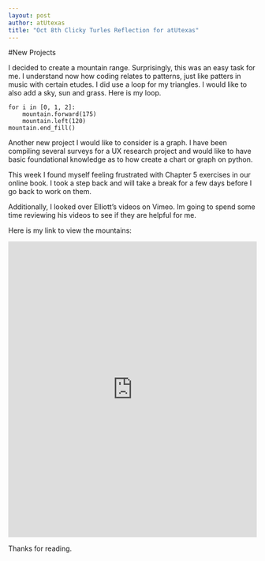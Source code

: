 ```yaml
---
layout: post
author: atUtexas
title: "Oct 8th Clicky Turles Reflection for atUtexas"
---
```


#New Projects


 I decided to create a mountain range. Surprisingly, this was an easy task for me. I understand now how coding relates to patterns, just like patters in music with certain etudes. I did use a loop for my triangles. I would like to also add a sky, sun and grass.  Here is my loop.
 ```
 for i in [0, 1, 2]:               
     mountain.forward(175)
     mountain.left(120)
 mountain.end_fill()

 ```



 Another new project I would like to consider is a graph. I have been compiling several surveys for a UX research project and would like to have basic foundational knowledge as to how create a chart or graph on python.

 This week I found myself feeling frustrated with Chapter 5 exercises in our online book. I took a step back and will take a break for a few days before I go back to work on them.

 Additionally, I looked over Elliott’s videos on Vimeo. Im going to spend some time reviewing his videos to see if they are helpful for me.

 Here is my link to view the mountains:
 <iframe src="https://trinket.io/embed/python/e73dc6fa24" width="100%" height="600" frameborder="0" marginwidth="0" marginheight="0" allowfullscreen></iframe>

 Thanks for reading.
